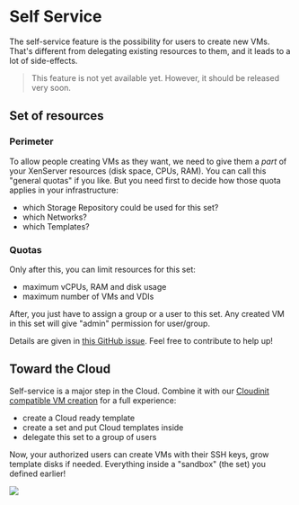 # Self Service

The self-service feature is the possibility for users to create new VMs. That's different from delegating existing resources to them, and it leads to a lot of side-effects.

> This feature is not yet available yet. However, it should be released very soon.

## Set of resources

### Perimeter

To allow people creating VMs as they want, we need to give them a *part* of your XenServer resources (disk space, CPUs, RAM). You can call this "general quotas" if you like. But you need first to decide how those quota applies in your infrastructure:

* which Storage Repository could be used for this set?
* which Networks?
* which Templates?

### Quotas

Only after this, you can limit resources for this set:

* maximum vCPUs, RAM and disk usage
* maximum number of VMs and VDIs


After, you just have to assign a group or a user to this set. Any created VM in this set will give "admin" permission for user/group.

Details are given in [this GitHub issue](https://github.com/vatesfr/xo-web/issues/285). Feel free to contribute to help up!

## Toward the Cloud

Self-service is a major step in the Cloud. Combine it with our [Cloudinit compatible VM creation](cloudinit.md) for a full experience:

* create a Cloud ready template
* create a set and put Cloud templates inside
* delegate this set to a group of users

Now, your authorized users can create VMs with their SSH keys, grow template disks if needed. Everything inside a "sandbox" (the set) you defined earlier!

![](https://pbs.twimg.com/media/CYMt2cJUkAAWCPg.png)